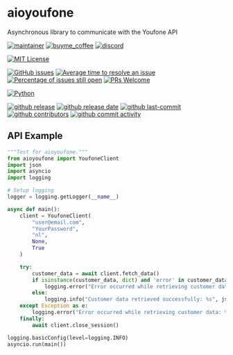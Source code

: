 # aioyoufone

Asynchronous library to communicate with the Youfone API

[![maintainer](https://img.shields.io/badge/maintainer-Geert%20Meersman-green?style=for-the-badge&logo=github)](https://github.com/geertmeersman)
[![buyme_coffee](https://img.shields.io/badge/Buy%20me%20a%20Duvel-donate-yellow?style=for-the-badge&logo=buymeacoffee)](https://www.buymeacoffee.com/geertmeersman)
[![discord](https://img.shields.io/discord/1094198226493636638?style=for-the-badge&logo=discord)](https://discord.gg/s8JNwREmxV)

[![MIT License](https://img.shields.io/github/license/geertmeersman/aioyoufone?style=flat-square)](https://github.com/geertmeersman/aioyoufone/blob/master/LICENSE)

[![GitHub issues](https://img.shields.io/github/issues/geertmeersman/aioyoufone)](https://github.com/geertmeersman/aioyoufone/issues)
[![Average time to resolve an issue](http://isitmaintained.com/badge/resolution/geertmeersman/aioyoufone.svg)](http://isitmaintained.com/project/geertmeersman/aioyoufone)
[![Percentage of issues still open](http://isitmaintained.com/badge/open/geertmeersman/aioyoufone.svg)](http://isitmaintained.com/project/geertmeersman/aioyoufone)
[![PRs Welcome](https://img.shields.io/badge/PRs-Welcome-brightgreen.svg)](https://github.com/geertmeersman/aioyoufone/pulls)

[![Python](https://img.shields.io/badge/Python-FFD43B?logo=python)](https://github.com/geertmeersman/aioyoufone/search?l=python)

[![github release](https://img.shields.io/github/v/release/geertmeersman/aioyoufone?logo=github)](https://github.com/geertmeersman/aioyoufone/releases)
[![github release date](https://img.shields.io/github/release-date/geertmeersman/aioyoufone)](https://github.com/geertmeersman/aioyoufone/releases)
[![github last-commit](https://img.shields.io/github/last-commit/geertmeersman/aioyoufone)](https://github.com/geertmeersman/aioyoufone/commits)
[![github contributors](https://img.shields.io/github/contributors/geertmeersman/aioyoufone)](https://github.com/geertmeersman/aioyoufone/graphs/contributors)
[![github commit activity](https://img.shields.io/github/commit-activity/y/geertmeersman/aioyoufone?logo=github)](https://github.com/geertmeersman/aioyoufone/commits/main)

## API Example

```python
"""Test for aioyoufone."""
from aioyoufone import YoufoneClient
import json
import asyncio
import logging

# Setup logging
logger = logging.getLogger(__name__)

async def main():
    client = YoufoneClient(
        "user@email.com",
        "YourPassword",
        "nl",
        None,
        True
    )

    try:
        customer_data = await client.fetch_data()
        if isinstance(customer_data, dict) and 'error' in customer_data:
            logging.error("Error occurred while retrieving customer data: %s", customer_data['error'])
        else:
            logging.info("Customer data retrieved successfully: %s", json.dumps(customer_data, indent=4, sort_keys=True))
    except Exception as e:
        logging.error("Error occurred while retrieving customer data: %s", str(e))
    finally:
        await client.close_session()

logging.basicConfig(level=logging.INFO)
asyncio.run(main())
```
